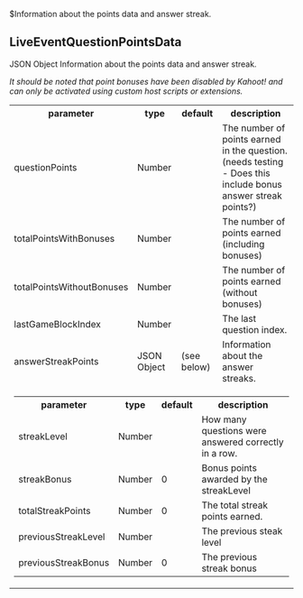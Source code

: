 $Information about the points data and answer streak.
## LiveEventQuestionPointsData
<span class="type">JSON Object</span>
Information about the points data and answer streak.

*It should be noted that point bonuses have been disabled by Kahoot! and can only be activated using custom host scripts or extensions.*

<table>
  <tr>
    <th>parameter</th>
    <th>type</th>
    <th>default</th>
    <th>description</th>
  </tr>
  <tr>
    <td>questionPoints</td>
    <td>Number</td>
    <td></td>
    <td>The number of points earned in the question. (needs testing - Does this include bonus answer streak points?)</td>
  </tr>
  <tr>
    <td>totalPointsWithBonuses</td>
    <td>Number</td>
    <td></td>
    <td>The number of points earned (including bonuses)</td>
  </tr>
  <tr>
    <td>totalPointsWithoutBonuses</td>
    <td>Number</td>
    <td></td>
    <td>The number of points earned (without bonuses)</td>
  </tr>
  <tr>
    <td>lastGameBlockIndex</td>
    <td>Number</td>
    <td></td>
    <td>The last question index.</td>
  </tr>
  <tr>
    <td>answerStreakPoints</td>
    <td>JSON Object</td>
    <td>
     (see below)
    </td>
    <td>Information about the answer streaks.</td>
  </tr>
  <tr>
    <td colspan="4">
      <table>
        <tr>
          <th>parameter</th>
          <th>type</th>
          <th>default</th>
          <th>description</th>
        </tr>
        <tr>
          <td>streakLevel</td>
          <td>Number</td>
          <td></td>
          <td>How many questions were answered correctly in a row.</td>
        </tr>
        <tr>
          <td>streakBonus</td>
          <td>Number</td>
          <td>0</td>
          <td>Bonus points awarded by the streakLevel</td>
        </tr>
        <tr>
          <td>totalStreakPoints</td>
          <td>Number</td>
          <td>0</td>
          <td>The total streak points earned.</td>
        </tr>
        <tr>
          <td>previousStreakLevel</td>
          <td>Number</td>
          <td></td>
          <td>The previous steak level</td>
        </tr>
        <tr>
          <td>previousStreakBonus</td>
          <td>Number</td>
          <td>0</td>
          <td>The previous streak bonus</td>
        </tr>
      </table>
    </td>
  </tr>
</table>
